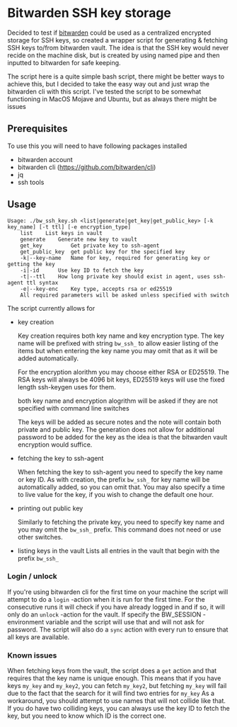 # Bitwarden SSH key storage

Decided to test if [bitwarden](https://bitwarden.com/) could be used as a centralized encrypted storage for SSH keys, so created a wrapper script for generating & fetching SSH keys
to/from bitwarden vault. The idea is that the SSH key would never recide on the machine disk, but is created by using named pipe and then inputted to bitwarden
for safe keeping.

The script here is a quite simple bash script, there might be better ways to achieve this, but I decided to take the easy way out and just wrap the bitwarden 
cli with this script. I've tested the script to be somewhat functioning in MacOS Mojave and Ubuntu, but as always there might be issues

## Prerequisites

To use this you will need to have following packages installed
* bitwarden account
* bitwarden cli (https://github.com/bitwarden/cli)
* jq
* ssh tools

## Usage

```
Usage: ./bw_ssh_key.sh <list|generate|get_key|get_public_key> [-k key_name] [-t ttl] [-e encryption_type]
	list	List keys in vault
	generate	Generate new key to vault
	get_key	        Get private key to ssh-agent
	get_public_key	get public key for the specified key
	-k|--key-name	Name for key, required for generating key or getting the key
	-i|-id		Use key ID to fetch the key
	-t|--ttl	How long private key should exist in agent, uses ssh-agent ttl syntax
	-e|--key-enc	Key type, accepts rsa or ed25519
	All required parameters will be asked unless specified with switch
```

The script currently allows for 
* key creation

   Key creation requires both key name and key encryption type. The key name will be prefixed with string `bw_ssh_` to allow easier listing of the items
   but when entering the key name you may omit that as it will be added automatically. 

   For the encryption alorithm you may choose either RSA or ED25519. The RSA keys will always be 4096 bit keys, ED25519 keys will use the fixed length
   ssh-keygen uses for them.

   both key name and encryption alogrithm will be asked if they are not specified with command line switches
   
   The keys will be added as secure notes and the note will contain both private and public key. The generation does not allow for additional password
   to be added for the key as the idea is that the bitwarden vault encryption would suffice.

* fetching the key to ssh-agent

  When fetching the key to ssh-agent you need to specify the key name or key ID. As with creation, the prefix `bw_ssh_` for key name will be automatically added, so you can
  omit that. You may also specify a time to live value for the key, if you wish to change the default one hour.

* printing out public key
  
  Similarly to fetching the private key, you need to specify key name and you may omit the `bw_ssh_` prefix. This command does not need or use other
  switches.

* listing keys in the vault
  Lists all entries in the vault that begin with the prefix `bw_ssh_`

### Login / unlock

If you're using bitwarden cli for the first time on your machine the script will attempt to do a `login` -action when it is run for the first time.
For the consecutive runs it will check if you have already logged in and if so, it will only do an `unlock` -action for the vault. If specify the 
BW_SESSION -environment variable and the script will use that and will not ask for password. The script will also do a `sync` action with every run
to ensure that all keys are available.

### Known issues

When fetching keys from the vault, the script does a `get` action and that requires that the key name is unique enough. This means that if you have keys
`my_key` and `my_key2`, you can fetch `my_key2`, but fetching `my_key` will fail due to the fact that the search for it will find two entries for `my_key`
As a workaround, you should attempt to use names that will not collide like that. If you do have two colliding keys, you can always use the key ID to 
fetch the key, but you need to know which ID is the correct one.
